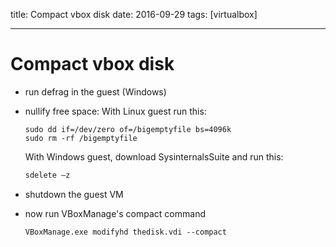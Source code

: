 title: Compact vbox disk
date: 2016-09-29
tags: [virtualbox]

---

Compact vbox disk
===

<!-- more -->
- run defrag in the guest (Windows)
- nullify free space:
  With Linux guest run this:
  ```shell
  sudo dd if=/dev/zero of=/bigemptyfile bs=4096k
  sudo rm -rf /bigemptyfile
  ```
  With Windows guest, download SysinternalsSuite and run this:
  ```powershell
  sdelete –z
  ```
- shutdown the guest VM

- now run VBoxManage's compact command
  ```shell
  VBoxManage.exe modifyhd thedisk.vdi --compact
  ```

